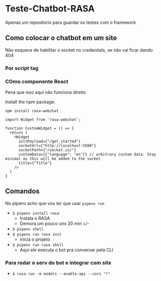 # Teste-Chatbot-RASA

Apenas um repositorio para guardar os testes com o framework

## Como colocar o chatbot em um site

Não esquece de habilitar o socket no credentials, se não vai ficar dando 404

### Por script tag

<body>
  <!--https://chat-widget-docs.rasa.com/?path=/docs/rasa-chat-widget--widget-->
  <div  
    data-root-element-id="storybook-preview-wrapper"
    data-websocket-url="https://5005-gray-stork-zkryg336.ws-us17.gitpod.io" id="rasa-chat-widget"></div>
  <script src="https://unpkg.com/@rasahq/rasa-chat" type="application/javascript"></script>

### COmo componente React

Pena que isso aqui não funciona direito

Install the npm package:

`npm install rasa-webchat`

```
import Widget from 'rasa-webchat';

function CustomWidget = () => {
  return (
    <Widget
      initPayload={"/get_started"}
      socketUrl={"http://localhost:5500"}
      socketPath={"/socket.io/"}
      customData={{"language": "en"}} // arbitrary custom data. Stay minimal as this will be added to the socket
      title={"Title"}
    />
  )
}
```

## Comandos

No pipenv acho que vou ter que usar `pipenv run`

- `$ pipenv install rasa`
  - Instala o RASA
  - Demora um pouco uns 20 min +/-
- `$ pipenv shell`
- `$ pipenv run rasa init`
  - inicia o projeto
- `$ pipenv run rasa shell`
  - Aqui ele executa o bot pra conversar pela CLI

### Para rodar o serv do bot e integrar com site

- `$ rasa run -m models --enable-api --cors "*"`
